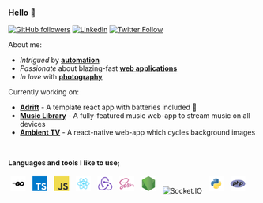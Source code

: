 ### Hello 👋

[![GitHub followers](https://img.shields.io/github/followers/hmerritt?label=hmerritt&style=social)](https://github.com/hmerritt)  [![LinkedIn](https://img.shields.io/badge/LinkedIn--_.svg?style=social&logo=linkedin)](https://www.linkedin.com/in/harry-merritt/)  [![Twitter Follow](https://img.shields.io/twitter/follow/hmrrtt?style=social)](https://twitter.com/hmrrtt)

About me:

- *Intrigued* by [__automation__](https://github.com/hmerritt/fspop-nodejs)
- *Passionate* about blazing-fast [__web applications__](https://github.com/music-library/music-library)
- *In love* with [__photography__](https://merritt.es/photos/hmerritt--015-04.jpg)

Currently working on:

- [__Adrift__](https://github.com/hmerritt/adrift) - A template react app with batteries included 🔋
- [__Music Library__](https://github.com/music-library/music-library) - A fully-featured music web-app to stream music on all devices
- [__Ambient TV__](https://github.com/hmerritt/ambient-tv) - A react-native web-app which cycles background images

<br />

__Languages and tools I like to use;__

<span>
	<img title="Go" height="30" style="padding: 5px;" src="https://raw.githubusercontent.com/github/explore/80688e429a7d4ef2fca1e82350fe8e3517d3494d/topics/go/go.png" />
	<img title="TypeScript" height="30" style="padding: 5px;" src="https://raw.githubusercontent.com/github/explore/80688e429a7d4ef2fca1e82350fe8e3517d3494d/topics/typescript/typescript.png" />
	<img title="JavaScript" height="30" style="padding: 5px;" src="https://raw.githubusercontent.com/github/explore/80688e429a7d4ef2fca1e82350fe8e3517d3494d/topics/javascript/javascript.png" />
	<img title="React.js"      height="30" style="padding: 5px;" src="https://raw.githubusercontent.com/github/explore/80688e429a7d4ef2fca1e82350fe8e3517d3494d/topics/react/react.png" />
	<img title="Redux.js"      height="30" style="padding: 5px;" src="https://raw.githubusercontent.com/github/explore/80688e429a7d4ef2fca1e82350fe8e3517d3494d/topics/redux/redux.png" />
	<img title="SASS"       height="30" style="padding: 5px;" src="https://raw.githubusercontent.com/github/explore/80688e429a7d4ef2fca1e82350fe8e3517d3494d/topics/sass/sass.png" />
	<img title="Node.js"     height="30" style="padding: 5px;" src="https://raw.githubusercontent.com/github/explore/80688e429a7d4ef2fca1e82350fe8e3517d3494d/topics/nodejs/nodejs.png" />
	<img title="Socket.IO"  height="30" style="padding: 5px;" src="https://rawcdn.githack.com/hmerritt/hmerritt/a36343ff88bff20084e98e6a08704b8c3dc2c1ee/assets/socketio.png" />
	<img title="Python"     height="30" style="padding: 5px;" src="https://raw.githubusercontent.com/github/explore/80688e429a7d4ef2fca1e82350fe8e3517d3494d/topics/python/python.png" />
	<img title="PHP"        height="30" style="padding: 5px;" src="https://raw.githubusercontent.com/github/explore/80688e429a7d4ef2fca1e82350fe8e3517d3494d/topics/php/php.png" />
</span>
